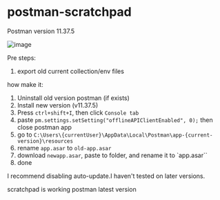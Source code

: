 # postman-scratchpad
Postman version 11.37.5

![image](https://github.com/user-attachments/assets/ba8aaf9a-9488-461c-8db9-96719878c7ee)

Pre steps:
  1. export old current collection/env files

how make it:
1. Uninstall old version postman (if exists)
2.  Install new version (v11.37.5)
3.  Press `ctrl+shift+I`, then  click `Console tab`
4. paste `pm.settings.setSetting("offlineAPIClientEnabled", 0);` then close postman app
5. go to `C:\Users\{currentUser}\AppData\Local\Postman\app-{current-version}\resources`
6. rename `app.asar` to `old-app.asar`
7. download `newapp.asar`, paste to folder,  and rename it to `app.asar``
8. done

I recommend disabling auto-update.I haven't tested on later versions.

scratchpad is working postman latest version

